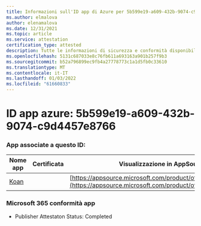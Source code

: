 ```yaml
---
title: Informazioni sull'ID app di Azure per 5b599e19-a609-432b-9074-c9d4457e8766
ms.author: elmalova
author: elenamalova
ms.date: 12/31/2021
ms.topic: article
ms.service: attestation
certification_type: attested
description: Tutte le informazioni di sicurezza e conformità disponibili per 5b599e19-a609-432b-9074-c9d4457e8766.
ms.openlocfilehash: 5131c687033e8c76fb611a693163a901b257f9b3
ms.sourcegitcommit: b52a796899ec9fb4a27778773c1a1d5fb0c33610
ms.translationtype: MT
ms.contentlocale: it-IT
ms.lasthandoff: 01/03/2022
ms.locfileid: "61660833"
---
```

# <a name="azure-app-id-5b599e19-a609-432b-9074-c9d4457e8766"></a>ID app azure: 5b599e19-a609-432b-9074-c9d4457e8766


### <a name="apps-associated-with-this-id"></a>App associate a questo ID:
| **Nome app** | **Certificata** | **Visualizzazione in AppSource** |
|--------------|---------------|-----------------------|
| [Koan](https://docs.microsoft.com/microsoft-365-app-certification/forward/WA200002936) |  | [https://appsource.microsoft.com/product/office/WA200002936](https://appsource.microsoft.com/product/office/WA200002936) |

### <a name="microsoft-365-app-compliance-status"></a>Microsoft 365 conformità app
- Publisher Attestaton Status: Completed
